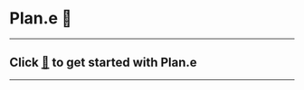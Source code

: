 # Plan.e 🛫

---


## Click [🛫](https://wifi-travelers-plane.netlify.app) to get started with Plan.e 
---
